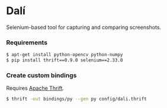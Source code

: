 # Dalí
Selenium-based tool for capturing and comparing screenshots.

### Requirements
```bash
$ apt-get install python-opencv python-numpy
$ pip install thrift==0.9.0 selenium==2.33.0
```

### Create custom bindings
Requires [Apache Thrift](http://thrift.apache.org/).
```bash
$ thrift -out bindings/py --gen py config/dali.thrift
```
